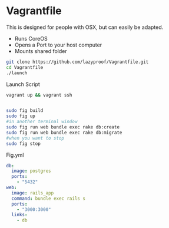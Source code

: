 Vagrantfile
===========

This is designed for people with OSX, but can easily be adapted.

- Runs CoreOS
- Opens a Port to your host computer
- Mounts shared folder

```sh
git clone https://github.com/lazyproof/Vagrantfile.git
cd Vagrantfile
./launch
```

Launch Script
```sh
vagrant up && vagrant ssh
```
```sh

sudo fig build
sudo fig up
#in another terminal window
sudo fig run web bundle exec rake db:create
sudo fig run web bundle exec rake db:migrate
#when you want to stop
sudo fig stop
```

Fig.yml
```yml
db:
  image: postgres
  ports:
    - "5432"
web:
  image: rails_app
  command: bundle exec rails s
  ports:
    - "3000:3000"
  links:
    - db
```
